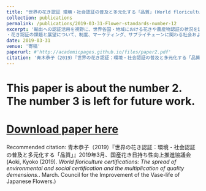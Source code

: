 ```yaml
---
title: "世界の花き認証 環境・社会認証の普及と多元化する「品質」(World floriculture certifications:The spread of environmental and social certification and the multiplication of quality dimensions)"
collection: publications
permalink: /publications/2019-03-31-Flower-standards-number-12
excerpt: '輸出への認証活用を視野に、世界各国・地域における花きや農産物認証の状況を調べる。花き認証が有効に働き、受容される条件や、制度設計について考察する。当時立ち上げられた花の日持ち品質管理に関わる政府認証「切り花のJAS（日本農林規格）認証」についても検討している。・品質および基準認証に関する基本概念の整理する（第Ⅱ章） ・「認証」制度の変遷　世界の農産物の規制体系は、政府規制が主流の時代から、民間・任意の「ソフトな規制」と政府規制が並存し相互作用する時代に移行し、第三者認証制度が普及。日本の花き認証とJAS制度について紹介（第Ⅲ章）・日本国内にある認証として、「リレーフレッシュネス」、「日持ちさん」および新規格の「花のJAS」、国際認証MPSについて概括。・海外の認証動向（第Ⅳ章）。まず、世界的には、認証は氾濫傾向にあり、現在は調整局面にある。その趨勢の中で、花き産業において諸認証の調整と持続可能性を結び付けた試みとして、欧州主導の「FSI」（The Floriculture Sustainability Initiative、花きサステナビリティ・イニシアティブ）について紹介。FSIは、組織的にも活動目標においても、国連SDGs （Sustainable Development Goals、持続可能な開発目標）と緊密に連動している。次に、日本の花の輸出先として有望な国・地域（米国、欧州、中国、ロシアなど）を選び、市場動向とともに現地の認証の状況について考察。主要生産国の動きについてもまとめ。また、花き貿易のハブであるオランダが、そのポジションを梃子として活用し、どのように世界の花の基準認証を核にしたビジネス・プラットフォームを構築してきたかについて論じる。オランダは、認証～知財～援助・国際政策～マーケティング～企業利益～サステナビリティを有機的に結合しようとしている。おり、日本の取るべき戦略に関する示唆に富む。
・花き認証の課題と展望について、制度、マーケティング、サプライチェーンに関わる社会および技術動向の視点から検討し、考えうる施策についてまとめる（第Ⅴ章）。'
date: 2019-03-31
venue: '寄稿'
paperurl: #'http://academicpages.github.io/files/paper2.pdf'
citation: '青木恭子（2019）『世界の花き認証：環境・社会認証の普及と多元化する「品質」』2019年3月、国産花き日持ち性向上推進協議会 (Aoki, Kyoko (2019). <i>World floriculture certifications: The spread of environmental and social certification and the multiplication of quality dimensions.</i>. March. Council for the Improvement of the Vase-life of Japanese Flowers.)'
---
```

# This paper is about the number 2. The number 3 is left for future work.

# [Download paper here](http://academicpages.github.io/files/paper2.pdf)

Recommended citation: 青木恭子（2019）『世界の花き認証：環境・社会認証の普及と多元化する「品質」』2019年3月、国産花き日持ち性向上推進協議会 (Aoki, Kyoko (2019).<i> World floriculture certifications: The spread of environmental and social certification and the multiplication of quality demensions.</i>. March. Council for the Improvement of the Vase-life of Japanese Flowers.)
